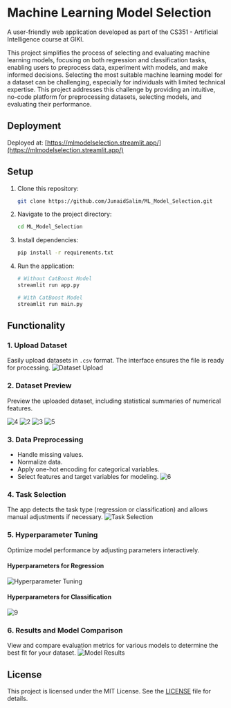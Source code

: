 
# Machine Learning Model Selection

A user-friendly web application developed as part of the CS351 - Artificial Intelligence course at GIKI. 

This project simplifies the process of selecting and evaluating machine learning models, focusing on both regression and classification tasks, enabling users to preprocess data, experiment with models, and make informed decisions. Selecting the most suitable machine learning model for a dataset can be challenging, especially for individuals with limited technical expertise. This project addresses this challenge by providing an intuitive, no-code platform for preprocessing datasets, selecting models, and evaluating their performance. 

## Deployment

Deployed at: [https://mlmodelselection.streamlit.app/](https://mlmodelselection.streamlit.app/)

## Setup

1. Clone this repository:
   ```bash
   git clone https://github.com/JunaidSalim/ML_Model_Selection.git
   ```
2. Navigate to the project directory:
   ```bash
   cd ML_Model_Selection
   ```
3. Install dependencies:
   ```bash
   pip install -r requirements.txt
   ```
4. Run the application:
   ```bash
   # Without CatBoost Model
   streamlit run app.py 

   # With CatBoost Model
   streamlit run main.py 
   ```

## Functionality

### 1. Upload Dataset
Easily upload datasets in `.csv` format. The interface ensures the file is ready for processing.
![Dataset Upload](https://github.com/user-attachments/assets/2cad8d29-8d00-4fab-86cf-ea5e1ac07654)


### 2. Dataset Preview
Preview the uploaded dataset, including statistical summaries of numerical features.

![4](https://github.com/user-attachments/assets/3a72d932-b2e9-4e09-ac70-929b8c216d38)
![2](https://github.com/user-attachments/assets/fb9bc6c9-7edd-45db-a0ef-efe60bfcde90)
![3](https://github.com/user-attachments/assets/b9d667e4-1d10-4d56-a415-301fc8fed6f3)
![5](https://github.com/user-attachments/assets/97833178-b6ea-441a-91f2-89564fb51231)

### 3. Data Preprocessing
- Handle missing values.
- Normalize data.
- Apply one-hot encoding for categorical variables.
- Select features and target variables for modeling.
![6](https://github.com/user-attachments/assets/d71a8762-21ae-4c12-aaf4-bae1420a8263)

### 4. Task Selection
The app detects the task type (regression or classification) and allows manual adjustments if necessary.
![Task Selection](https://github.com/user-attachments/assets/37d03b3b-f121-49f3-adad-9be0473340c6)


### 5. Hyperparameter Tuning
Optimize model performance by adjusting parameters interactively.

#### Hyperparameters for Regression
![Hyperparameter Tuning](https://github.com/user-attachments/assets/09eaf972-0dfd-4f80-af2e-91d00b606c2a)

#### Hyperparameters for Classification
![9](https://github.com/user-attachments/assets/426ecf78-a5ca-4811-8f6e-0c21bbdae443)


### 6. Results and Model Comparison
View and compare evaluation metrics for various models to determine the best fit for your dataset.
![Model Results](https://github.com/user-attachments/assets/5ca3978a-9cce-4ebc-8426-c9cfaf33c5b6)



## License

This project is licensed under the MIT License. See the [LICENSE](LICENSE) file for details.
